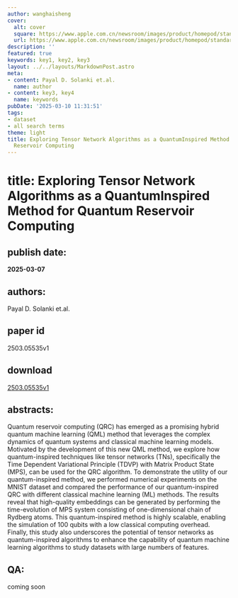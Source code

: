 ```yaml
---
author: wanghaisheng
cover:
  alt: cover
  square: https://www.apple.com.cn/newsroom/images/product/homepod/standard/Apple-HomePod-hero-230118_big.jpg.large_2x.jpg
  url: https://www.apple.com.cn/newsroom/images/product/homepod/standard/Apple-HomePod-hero-230118_big.jpg.large_2x.jpg
description: ''
featured: true
keywords: key1, key2, key3
layout: ../../layouts/MarkdownPost.astro
meta:
- content: Payal D. Solanki et.al.
  name: author
- content: key3, key4
  name: keywords
pubDate: '2025-03-10 11:31:51'
tags:
- dataset
- all search terms
theme: light
title: Exploring Tensor Network Algorithms as a QuantumInspired Method for Quantum
  Reservoir Computing
---
```


# title: Exploring Tensor Network Algorithms as a QuantumInspired Method for Quantum Reservoir Computing 
## publish date: 
**2025-03-07** 
## authors: 
  Payal D. Solanki et.al. 
## paper id
2503.05535v1
## download
[2503.05535v1](http://arxiv.org/abs/2503.05535v1)
## abstracts:
Quantum reservoir computing (QRC) has emerged as a promising hybrid quantum machine learning (QML) method that leverages the complex dynamics of quantum systems and classical machine learning models. Motivated by the development of this new QML method, we explore how quantum-inspired techniques like tensor networks (TNs), specifically the Time Dependent Variational Principle (TDVP) with Matrix Product State (MPS), can be used for the QRC algorithm. To demonstrate the utility of our quantum-inspired method, we performed numerical experiments on the MNIST dataset and compared the performance of our quantum-inspired QRC with different classical machine learning (ML) methods. The results reveal that high-quality embeddings can be generated by performing the time-evolution of MPS system consisting of one-dimensional chain of Rydberg atoms. This quantum-inspired method is highly scalable, enabling the simulation of 100 qubits with a low classical computing overhead. Finally, this study also underscores the potential of tensor networks as quantum-inspired algorithms to enhance the capability of quantum machine learning algorithms to study datasets with large numbers of features.
## QA:
coming soon
